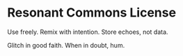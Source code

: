 # Resonant Commons License

Use freely. Remix with intention. Store echoes, not data.

Glitch in good faith. When in doubt, hum.